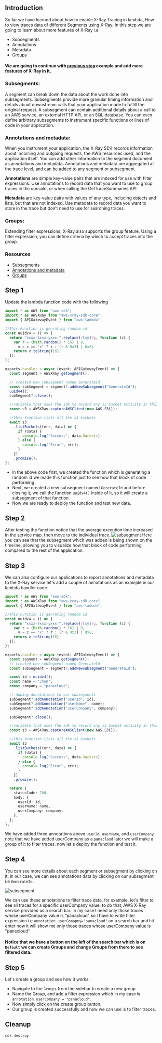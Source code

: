 ## Introduction

So far we have learned about how to enable X-Ray Tracing in lambda, How to view traces data of different Segments using X-Ray. In this step we are going to learn about more features of X-Ray i.e

- Subsegments
- Annotations
- Metadata
- Groups

#### We are going to continue with [previous step](https://github.com/panacloud-modern-global-apps/full-stack-serverless-cdk/tree/main/stepxx_x-ray/step01_lambda_with_s3_tracing) example and add more features of X-Ray in it.

### Subsegments:

A segment can break down the data about the work done into subsegments. Subsegments provide more granular timing information and details about downstream calls that your application made to fulfill the original request. A subsegment can contain additional details about a call to an AWS service, an external HTTP API, or an SQL database. You can even define arbitrary subsegments to instrument specific functions or lines of code in your application.

### Annotations and metadata:

When you instrument your application, the X-Ray SDK records information about incoming and outgoing requests, the AWS resources used, and the application itself. You can add other information to the segment document as annotations and metadata. Annotations and metadata are aggregated at the trace level, and can be added to any segment or subsegment.

**Annotations** are simple key-value pairs that are indexed for use with filter expressions. Use annotations to record data that you want to use to group traces in the console, or when calling the GetTraceSummaries API.

**Metadata** are key-value pairs with values of any type, including objects and lists, but that are not indexed. Use metadata to record data you want to store in the trace but don't need to use for searching traces.

### Groups:

Extending filter expressions, X-Ray also supports the group feature. Using a filter expression, you can define criteria by which to accept traces into the group.

### Resources

- [Subsegments](https://docs.aws.amazon.com/xray/latest/devguide/xray-concepts.html#xray-concepts-subsegments)
- [Annotations and metadata](https://docs.aws.amazon.com/xray/latest/devguide/xray-concepts.html#xray-concepts-annotations)
- [Groups](https://docs.aws.amazon.com/xray/latest/devguide/xray-concepts.html#xray-concepts-groups)

## Step 1

Update the lambda function code with the following

```typescript
import * as AWS from "aws-sdk";
import * as AWSXRay from "aws-xray-sdk-core";
import { APIGatewayEvent } from "aws-lambda";

//This Function is genrating random id
const uuidv4 = () => {
  return "xxxx-4xxx-yxxx-".replace(/[xy]/g, function (c) {
    var r = (Math.random() * 16) | 0,
      v = c == "x" ? r : (r & 0x3) | 0x8;
    return v.toString(16);
  });
};

exports.handler = async (event: APIGatewayEvent) => {
  const segment = AWSXRay.getSegment();

  // created new subSegment named GenerateId
  const subSegment = segment?.addNewSubsegment("GenerateId");
  uuidv4();
  subSegment?.close();

  //variable that uses the sdk to record any s3 bucket activity in this application
  const s3 = AWSXRay.captureAWSClient(new AWS.S3());

  //this function lists all the s3 buckets
  await s3
    .listBuckets((err, data) => {
      if (data) {
        console.log("Success", data.Buckets);
      } else {
        console.log("Error", err);
      }
    })
    .promise();
};
```

- In the above code first, we created the function which is generating a random id we made this function just to see how that block of code performing.
- Next, we created a new subsegment named `GenerateId` and before closing it, we call the function `uuidv4()` inside of it, so it will create a subsegment of that function.
- Now we are ready to deploy the function and test new data.

## Step 2

After testing the function notice that the average execution time increased in the service map. then move to the individual trace.
![subsegment](imgs/subsegment.png)
Here you can see that the subsegment which was added is being shown on the timeline, allowing you to visualize how that block of code performing compared to the rest of the application.

## Step 3

We can also configure our applications to report annotations and metadata to the X-Ray service let's add a couple of annotations as an example in our lambda handler code.

```typescript
import * as AWS from "aws-sdk";
import * as AWSXRay from "aws-xray-sdk-core";
import { APIGatewayEvent } from "aws-lambda";

//This Function is genrating random id
const uuidv4 = () => {
  return "xxxx-4xxx-yxxx-".replace(/[xy]/g, function (c) {
    var r = (Math.random() * 16) | 0,
      v = c == "x" ? r : (r & 0x3) | 0x8;
    return v.toString(16);
  });
};

exports.handler = async (event: APIGatewayEvent) => {
  const segment = AWSXRay.getSegment();
  // created new subSegment named GenerateId
  const subSegment = segment?.addNewSubsegment("GenerateId");

  const id = uuidv4();
  const name = "Jhon";
  const company = "panacloud";

  // Adding Annotations to our subsegments
  subSegment?.addAnnotation("userId", id);
  subSegment?.addAnnotation("userName", name);
  subSegment?.addAnnotation("userCompany", company);

  subSegment?.close();

  //variable that uses the sdk to record any s3 bucket activity in this application
  const s3 = AWSXRay.captureAWSClient(new AWS.S3());

  //this function lists all the s3 buckets
  await s3
    .listBuckets((err, data) => {
      if (data) {
        console.log("Success", data.Buckets);
      } else {
        console.log("Error", err);
      }
    })
    .promise();

  return {
    statusCode: 200,
    body: {
      userId: id,
      userName: name,
      userCompany: company,
    },
  };
};
```

We have added three annotations above `userId`, `userName`, and `userCompany` note that we have added userCompany as a `panacloud` later we will make a group of it to filter traces. now let's deploy the function and test it.

## Step 4

You can see more details about each segment or subsegment by clicking on it. in our case, we can see annotations data by clicking on our subsegment i.e `GenerateId`.

![subsegment](imgs/subsegment.png)

We can use these annotations to filter trace data, for example, let's filter to see all traces for a specific userCompany value. to do that, AWS X-Ray service provided us a search bar. In my case I need only those traces whose userCompany value is "panacloud" so I have to write filter expression i.e `annotation.userComapny="panacloud"` on a search bar and hit enter now it will show me only those traces whose userCompany value is "panacloud"

#### Notice that we have a button on the left of the search bar which is on `Default` we can create Groups and change Groups from there to see filtered data.

## Step 5

Let's create a group and see how it works.

- Navigate to the `Groups` from the sidebar to create a new group.
- Name the Group, and add a filter expression which in my case is `annotation.userCompany = "panacloud"`.
- Now simply click on the create group button.
- Our group is created successfully and now we can use is to filter traces.

## Cleanup

```bash
cdk destroy
```
